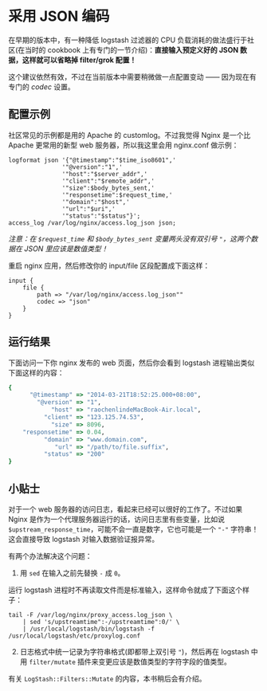 # 采用 JSON 编码

在早期的版本中，有一种降低 logstash 过滤器的 CPU 负载消耗的做法盛行于社区(在当时的 cookbook 上有专门的一节介绍)：**直接输入预定义好的 JSON 数据，这样就可以省略掉 filter/grok 配置！**

这个建议依然有效，不过在当前版本中需要稍微做一点配置变动 —— 因为现在有专门的 *codec* 设置。

## 配置示例

社区常见的示例都是用的 Apache 的 customlog。不过我觉得 Nginx 是一个比 Apache 更常用的新型 web 服务器，所以我这里会用 nginx.conf 做示例：

```
logformat json '{"@timestamp":"$time_iso8601",'
               '"@version":"1",'
               '"host":"$server_addr",'
               '"client":"$remote_addr",'
               '"size":$body_bytes_sent,'
               '"responsetime":$request_time,'
               '"domain":"$host",'
               '"url":"$uri",'
               '"status":"$status"}';
access_log /var/log/nginx/access.log_json json;
```

*注意：在 `$request_time` 和 `$body_bytes_sent` 变量两头没有双引号 `"`，这两个数据在 JSON 里应该是数值类型！*

重启 nginx 应用，然后修改你的 input/file 区段配置成下面这样：

```
input {
    file {
        path => "/var/log/nginx/access.log_json""
        codec => "json"
    }
}
```

## 运行结果

下面访问一下你 nginx 发布的 web 页面，然后你会看到 logstash 进程输出类似下面这样的内容：

```ruby
{
      "@timestamp" => "2014-03-21T18:52:25.000+08:00",
        "@version" => "1",
            "host" => "raochenlindeMacBook-Air.local",
          "client" => "123.125.74.53",
            "size" => 8096,
    "responsetime" => 0.04,
          "domain" => "www.domain.com",
             "url" => "/path/to/file.suffix",
          "status" => "200"
}
```

## 小贴士

对于一个 web 服务器的访问日志，看起来已经可以很好的工作了。不过如果 Nginx 是作为一个代理服务器运行的话，访问日志里有些变量，比如说 `$upstream_response_time`，可能不会一直是数字，它也可能是一个 `"-"` 字符串！这会直接导致 logstash 对输入数据验证报异常。

有两个办法解决这个问题：

1. 用 `sed` 在输入之前先替换 `-` 成 `0`。

运行 logstash 进程时不再读取文件而是标准输入，这样命令就成了下面这个样子：

```
tail -F /var/log/nginx/proxy_access.log_json \
    | sed 's/upstreamtime":-/upstreamtime":0/' \
    | /usr/local/logstash/bin/logstash -f /usr/local/logstash/etc/proxylog.conf
```

2. 日志格式中统一记录为字符串格式(即都带上双引号 `"`)，然后再在 logstash 中用 `filter/mutate` 插件来变更应该是数值类型的字符字段的值类型。

有关 `LogStash::Filters::Mutate` 的内容，本书稍后会有介绍。
